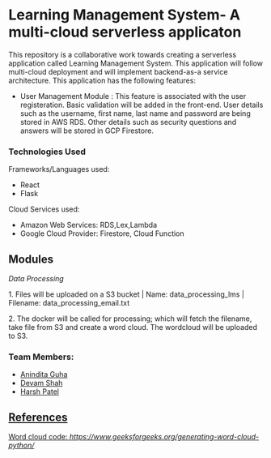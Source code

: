 <h1>Learning Management System- A multi-cloud serverless applicaton</h1>


<p>This repository is a collaborative work towards creating a serverless application called Learning Management System. This application will follow multi-cloud deployment and will implement backend-as-a service architecture. This application has the following features:</p>
<ul>
  <li> User Management Module : This feature is associated with the user registeration. Basic validation will be added in the front-end. User details such as the username, first name, last name and password are being stored in AWS RDS. Other details such as security questions and answers will be stored in GCP Firestore. </li>
 </ul>
 
<h3>Technologies Used</h3>
<p>Frameworks/Languages used:</p>
<ul>
<li> React </li>
<li> Flask </li>
</ul>
<p>Cloud Services used:</p>
<ul>
<li>Amazon Web Services: RDS,Lex,Lambda</li>
<li>Google Cloud Provider: Firestore, Cloud Function</li>
</ul>

<h2>Modules</h2>
<i><p>Data Processing</p></i>
<p>1. Files will be uploaded on a S3 bucket | Name: data_processing_lms | Filename: data_processing_email.txt</p>
<p>2. The docker will be called for processing; which will fetch the filename, take file from S3 and create a word cloud. The wordcloud will be uploaded to S3. </p>


<h3>Team Members:</h3>
<ul>
<li><a href="https://github.com/AninditaGuha98"> Anindita Guha </li>
<li> Devam Shah </li>
<li><a href="https://github.com/Harshpatel44"> Harsh Patel </li>
 </ul> 
 
 
 <h2>References</h2>
 
 Word cloud code: <i>https://www.geeksforgeeks.org/generating-word-cloud-python/</i>
